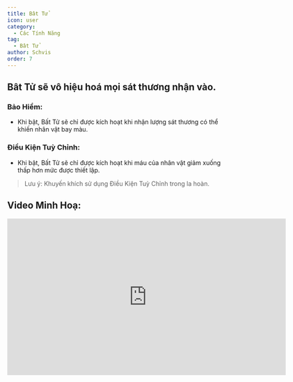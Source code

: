 ```yaml
---
title: Bât Tử
icon: user
category:
  - Các Tính Năng
tag:
  - Bât Tử
author: Schvis
order: 7
---
```


## Bât Tử sẽ vô hiệu hoá mọi sát thương nhận vào.
### Bảo Hiểm:
- Khi bật, Bất Tử sẽ chỉ được kích hoạt khi nhận lượng sát thương có thể khiến nhân vật bay màu.
### Điều Kiện Tuỳ Chỉnh:
- Khi bật, Bất Tử sẽ chỉ được kích hoạt khi máu của nhân vật giảm xuống thấp hơn mức được thiết lập.
> Lưu ý: Khuyến khích sử dụng Điều Kiện Tuỳ Chỉnh trong la hoàn.

## Video Minh Hoạ:

<div class="iframe-container"><iframe width="640" height="360" src="https://www.youtube.com/embed/42utUUYNHRE?list=PL5eI1Tb64p56g27qfYk7VuFTz4FK6YrKa" title="Korepi - God Mode" frameborder="0" allow="accelerometer; autoplay; clipboard-write; encrypted-media; gyroscope; picture-in-picture; web-share" allowfullscreen></iframe></div>
